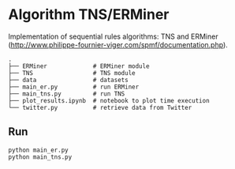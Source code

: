 # Algorithm TNS/ERMiner
Implementation of sequential rules algorithms: TNS and ERMiner (http://www.philippe-fournier-viger.com/spmf/documentation.php).
```
.
├── ERMiner             # ERMiner module
├── TNS                 # TNS module
├── data                # datasets
├── main_er.py          # run ERMiner 
├── main_tns.py         # run TNS
├── plot_results.ipynb  # notebook to plot time execution
└── twitter.py          # retrieve data from Twitter
```
## Run 
```
python main_er.py
python main_tns.py 
```

